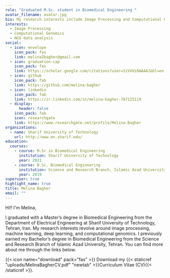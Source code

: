 ```yaml
---
role: "Graduated M.Sc. student in Biomedical Engineering "
avatar_filename: avatar.jpg
bio: My research interests include Image Processing and Computational Genomics.
interests:
  - Image Processing
  - Computational Genomics
  - NGS data analysis
social:
  - icon: envelope
    icon_pack: fas
    link: melina2bagher@gmail.com
  - icon: graduation-cap
    icon_pack: fas
    link: https://scholar.google.com/citations?user=SiVVUi0AAAAJ&hl=en
  - icon: github
    icon_pack: fab
    link: https://github.com/melina-bagher
  - icon: linkedin
    icon_pack: fab
    link: https://ir.linkedin.com/in/melina-bagher-787125119
  - display:
      header: false
    icon_pack: fab
    icon: researchgate
    link: https://www.researchgate.net/profile/Melina-Bagher
organizations:
  - name: Sharif University of Technology
    url: http://www.en.sharif.edu/
education:
  courses:
    - course: M.Sc in Biomedical Engineering
      institution: Sharif University of Technology
      year: 2021
    - course: B.Sc. Biomedical Engineering
      institution: Science and Research Branch, Islamic Azad University
      year: 2019
superuser: true
highlight_name: true
title: Melina Bagher
email: ""
---
```

H﻿i!! I'm Melina,

I graduated with a Master’s degree in Biomedical Engineering from the Department of Electrical Engineering at Sharif University of Technology, Tehran, Iran. My research interests revolve around image processing, machine learning, deep learning, and computational genomics. I previously earned my Bachelor’s degree in Biomedical Engineering from the Science and Research Branch of Islamic Azad University, Tehran. You can find more about me through the links below.

{{< icon name="download" pack="fas" >}} Download my {{< staticref  "uploads/MelinaBagherCV.pdf" "newtab" >}}Curriculum Vitae (CV){{< /staticref >}}.